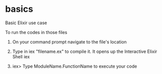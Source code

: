 # basics
Basic Elixir use case

To run the codes in those files

1) On your command prompt navigate to the file's location

2) Type in iex "filename.ex" to compile it. It opens up the Interactive Elixir Shell iex

3) iex> Type ModuleName.FunctionName to execute your code
